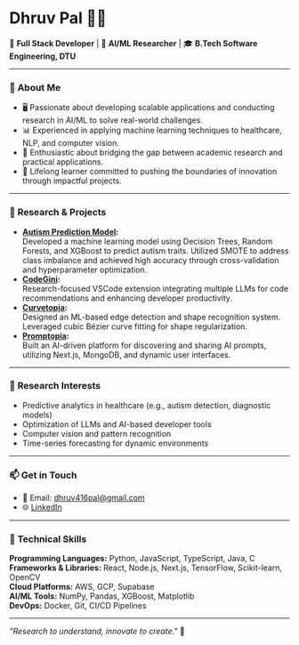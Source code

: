 # **Dhruv Pal 👨‍💻**  

🚀 **Full Stack Developer** | 🧪 **AI/ML Researcher** | 🎓 **B.Tech Software Engineering, DTU**  

---

### 🌟 **About Me**  
- 🖥️ Passionate about developing scalable applications and conducting research in AI/ML to solve real-world challenges.  
- 📊 Experienced in applying machine learning techniques to healthcare, NLP, and computer vision.  
- 🔬 Enthusiastic about bridging the gap between academic research and practical applications.  
- 🎯 Lifelong learner committed to pushing the boundaries of innovation through impactful projects.  

---

### 🌱 **Research & Projects**  
- **[Autism Prediction Model](https://github.com/dhruvpal05/AutismDetection):**  
  Developed a machine learning model using Decision Trees, Random Forests, and XGBoost to predict autism traits. Utilized SMOTE to address class imbalance and achieved high accuracy through cross-validation and hyperparameter optimization.  
- **[CodeGini](https://github.com/Dakshya52/CodeGini):**  
  Research-focused VSCode extension integrating multiple LLMs for code recommendations and enhancing developer productivity.  
- **[Curvetopia](https://github.com/dhruvpal05/GenSolve-Hack):**  
  Designed an ML-based edge detection and shape recognition system. Leveraged cubic Bézier curve fitting for shape regularization.  
- **[Promptopia](https://github.com/dhruvpal05/Promptopia):**  
  Built an AI-driven platform for discovering and sharing AI prompts, utilizing Next.js, MongoDB, and dynamic user interfaces.  

---

### 🧠 **Research Interests**  
- Predictive analytics in healthcare (e.g., autism detection, diagnostic models)  
- Optimization of LLMs and AI-based developer tools  
- Computer vision and pattern recognition  
- Time-series forecasting for dynamic environments  

---

### 📫 **Get in Touch**  
- 📧 Email: dhruv416pal@gmail.com  
- 🌐 [LinkedIn](https://linkedin.com/in/idhruvpal)  

---

### 🔧 **Technical Skills**  
**Programming Languages:** Python, JavaScript, TypeScript, Java, C  
**Frameworks & Libraries:** React, Node.js, Next.js, TensorFlow, Scikit-learn, OpenCV  
**Cloud Platforms:** AWS, GCP, Supabase  
**AI/ML Tools:** NumPy, Pandas, XGBoost, Matplotlib  
**DevOps:** Docker, Git, CI/CD Pipelines  

---

_"Research to understand, innovate to create."_ 🚀  

